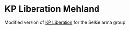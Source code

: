 # KP Liberation Mehland

Modified version of [KP Liberation](https://github.com/KillahPotatoes/KP-Liberation) for the Selkie arma group 
